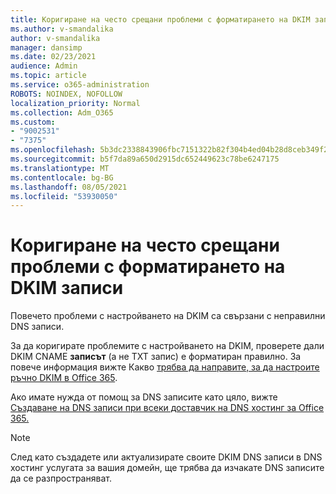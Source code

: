 ```yaml
---
title: Коригиране на често срещани проблеми с форматирането на DKIM записи
ms.author: v-smandalika
author: v-smandalika
manager: dansimp
ms.date: 02/23/2021
audience: Admin
ms.topic: article
ms.service: o365-administration
ROBOTS: NOINDEX, NOFOLLOW
localization_priority: Normal
ms.collection: Adm_O365
ms.custom:
- "9002531"
- "7375"
ms.openlocfilehash: 5b3dc2338843906fbc7151322b82f304b4ed04b28d8ceb349f2705c309cdeae8
ms.sourcegitcommit: b5f7da89a650d2915dc652449623c78be6247175
ms.translationtype: MT
ms.contentlocale: bg-BG
ms.lasthandoff: 08/05/2021
ms.locfileid: "53930050"
---
```

# <a name="fix-common-problems-with-dkim-record-formatting"></a>Коригиране на често срещани проблеми с форматирането на DKIM записи

Повечето проблеми с настройването на DKIM са свързани с неправилни DNS записи.

За да коригирате проблемите с настройването на DKIM, проверете дали DKIM CNAME **записът** (а не TXT запис) е форматиран правилно. За повече информация вижте Какво [трябва да направите, за да настроите ръчно DKIM в Office 365](https://docs.microsoft.com/microsoft-365/security/office-365-security/use-dkim-to-validate-outbound-email).

Ако имате нужда от помощ за DNS записите като цяло, вижте [Създаване на DNS записи при всеки доставчик на DNS хостинг за Office 365.](https://docs.microsoft.com/microsoft-365/admin/get-help-with-domains/create-dns-records-at-any-dns-hosting-provider)

> [!NOTE]
> След като създадете или актуализирате своите DKIM DNS записи в DNS хостинг услугата за вашия домейн, ще трябва да изчакате DNS записите да се разпространяват.
